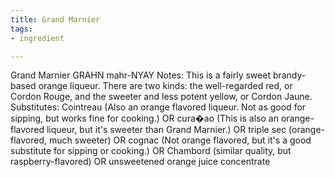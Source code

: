 ```yaml
---
title: Grand Marnier
tags:
- ingredient

---
```

Grand Marnier GRAHN mahr-NYAY Notes: This is a fairly sweet brandy-based orange liqueur. There are two kinds: the well-regarded red, or Cordon Rouge, and the sweeter and less potent yellow, or Cordon Jaune. Substitutes: Cointreau (Also an orange flavored liqueur. Not as good for sipping, but works fine for cooking.) OR cura�ao (This is also an orange-flavored liqueur, but it's sweeter than Grand Marnier.) OR triple sec (orange-flavored, much sweeter) OR cognac (Not orange flavored, but it's a good substitute for sipping or cooking.) OR Chambord (similar quality, but raspberry-flavored) OR unsweetened orange juice concentrate
